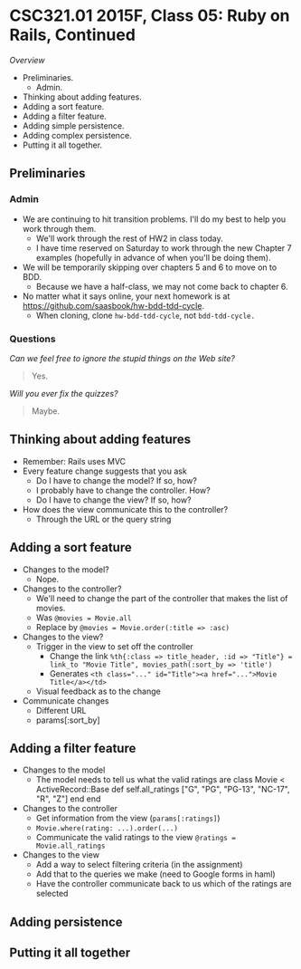 CSC321.01 2015F, Class 05: Ruby on Rails, Continued
===================================================

_Overview_

* Preliminaries.
    * Admin.
* Thinking about adding features.
* Adding a sort feature.
* Adding a filter feature.
* Adding simple persistence.
* Adding complex persistence.
* Putting it all together.

Preliminaries
-------------

### Admin

* We are continuing to hit transition problems.  I'll do my best to
  help you work through them.
    * We'll work through the rest of HW2 in class today.
    * I have time reserved on Saturday to work through the new Chapter 7 
      examples (hopefully in advance of when you'll be doing them).
* We will be temporarily skipping over chapters 5 and 6 to move on to BDD.
    * Because we have a half-class, we may not come back to chapter 6.
* No matter what it says online, your next homework is at
  <https://github.com/saasbook/hw-bdd-tdd-cycle>.  
    * When cloning, clone `hw-bdd-tdd-cycle`, not `bdd-tdd-cycle.`

### Questions

_Can we feel free to ignore the stupid things on the Web site?_

> Yes.

_Will you ever fix the quizzes?_

> Maybe.

Thinking about adding features
------------------------------

* Remember: Rails uses MVC 
* Every feature change suggests that you ask
    * Do I have to change the model?  If so, how?
    * I probably have to change the controller.  How?
    * Do I have to change the view?  If so, how?
* How does the view communicate this to the controller?
    * Through the URL or the query string

Adding a sort feature
---------------------

* Changes to the model?
    * Nope.
* Changes to the controller?
    * We'll need to change the part of the controller that makes the
      list of movies.
    * Was `@movies = Movie.all`
    * Replace by `@movies = Movie.order(:title => :asc)`
* Changes to the view?
    * Trigger in the view to set off the controller
       * Change the link
         `%th{:class => title_header, :id => "Title"} = link_to "Movie Title", movies_path(:sort_by => 'title')`
       * Generates
         `<th class="..." id="Title"><a href="...">Movie Title</a></td>`
    * Visual feedback as to the change
* Communicate changes
    * Different URL
    * params[:sort_by]

Adding a filter feature
-----------------------

* Changes to the model
    * The model needs to tell us what the valid ratings are
        class Movie < ActiveRecord::Base
          def self.all_ratings
            ["G", "PG", "PG-13", "NC-17", "R", "Z"]
          end
        end
* Changes to the controller
    * Get information from the view (`params[:ratings]`)
    * `Movie.where(rating: ...).order(...)`
    * Communicate the valid ratings to the view
      `@ratings = Movie.all_ratings`
* Changes to the view
    * Add a way to select filtering criteria (in the assignment)
    * Add that to the queries we make (need to Google forms in 
      haml)
    * Have the controller communicate back to us which of the ratings
      are selected

Adding persistence
------------------

Putting it all together
-----------------------

